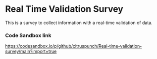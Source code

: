 # Real Time Validation Survey

This is a survey to collect information with a real-time validation of data.

### Code Sandbox link
https://codesandbox.io/p/github/citruspunch/Real-time-validation-survey/main?import=true
